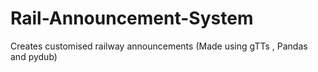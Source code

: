 # Rail-Announcement-System
Creates customised railway announcements (Made using gTTs , Pandas and pydub)

